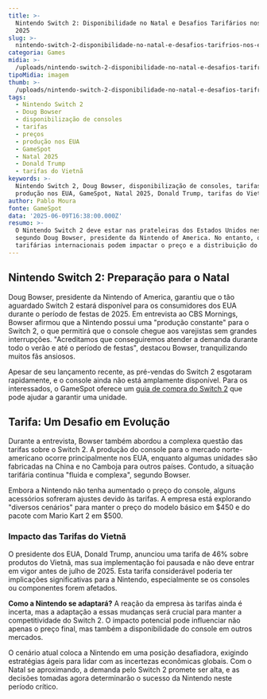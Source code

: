 ```yaml
---
title: >-
  Nintendo Switch 2: Disponibilidade no Natal e Desafios Tarifários nos EUA em
  2025
slug: >-
  nintendo-switch-2-disponibilidade-no-natal-e-desafios-tarifrios-nos-eua-em-2025
categoria: Games
midia: >-
  /uploads/nintendo-switch-2-disponibilidade-no-natal-e-desafios-tarifrios-nos-eua-em-2025-thumb.jpeg
tipoMidia: imagem
thumb: >-
  /uploads/nintendo-switch-2-disponibilidade-no-natal-e-desafios-tarifrios-nos-eua-em-2025-thumb.jpeg
tags:
  - Nintendo Switch 2
  - Doug Bowser
  - disponibilização de consoles
  - tarifas
  - preços
  - produção nos EUA
  - GameSpot
  - Natal 2025
  - Donald Trump
  - tarifas do Vietnã
keywords: >-
  Nintendo Switch 2, Doug Bowser, disponibilização de consoles, tarifas, preços,
  produção nos EUA, GameSpot, Natal 2025, Donald Trump, tarifas do Vietnã
author: Pablo Moura
fonte: GameSpot
data: '2025-06-09T16:38:00.000Z'
resumo: >-
  O Nintendo Switch 2 deve estar nas prateleiras dos Estados Unidos neste Natal,
  segundo Doug Bowser, presidente da Nintendo of America. No entanto, questões
  tarifárias internacionais podem impactar o preço e a distribuição do console.
---
```


## Nintendo Switch 2: Preparação para o Natal

Doug Bowser, presidente da Nintendo of America, garantiu que o tão aguardado Switch 2 estará disponível para os consumidores dos EUA durante o período de festas de 2025. Em entrevista ao CBS Mornings, Bowser afirmou que a Nintendo possui uma "produção constante" para o Switch 2, o que permitirá que o console chegue aos varejistas sem grandes interrupções. "Acreditamos que conseguiremos atender a demanda durante todo o verão e até o período de festas", destacou Bowser, tranquilizando muitos fãs ansiosos.

Apesar de seu lançamento recente, as pré-vendas do Switch 2 esgotaram rapidamente, e o console ainda não está amplamente disponível. Para os interessados, o GameSpot oferece um [guia de compra do Switch 2](https://www.gamespot.com/articles/nintendo-switch-2-restock-launch-week-buying-guide-major-retailers-walmart-target-best-buy/1100-6531967/) que pode ajudar a garantir uma unidade.

## Tarifa: Um Desafio em Evolução

Durante a entrevista, Bowser também abordou a complexa questão das tarifas sobre o Switch 2. A produção do console para o mercado norte-americano ocorre principalmente nos EUA, enquanto algumas unidades são fabricadas na China e no Camboja para outros países. Contudo, a situação tarifária continua "fluida e complexa", segundo Bowser.

Embora a Nintendo não tenha aumentado o preço do console, alguns acessórios sofreram ajustes devido às tarifas. A empresa está explorando "diversos cenários" para manter o preço do modelo básico em $450 e do pacote com Mario Kart 2 em $500.

### Impacto das Tarifas do Vietnã

O presidente dos EUA, Donald Trump, anunciou uma tarifa de 46% sobre produtos do Vietnã, mas sua implementação foi pausada e não deve entrar em vigor antes de julho de 2025. Esta tarifa considerável poderia ter implicações significativas para a Nintendo, especialmente se os consoles ou componentes forem afetados.

**Como a Nintendo se adaptará?** A reação da empresa às tarifas ainda é incerta, mas a adaptação a essas mudanças será crucial para manter a competitividade do Switch 2. O impacto potencial pode influenciar não apenas o preço final, mas também a disponibilidade do console em outros mercados.

O cenário atual coloca a Nintendo em uma posição desafiadora, exigindo estratégias ágeis para lidar com as incertezas econômicas globais. Com o Natal se aproximando, a demanda pelo Switch 2 promete ser alta, e as decisões tomadas agora determinarão o sucesso da Nintendo neste período crítico.
